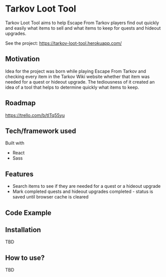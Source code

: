 # Tarkov Loot Tool

Tarkov Loot Tool aims to help Escape From Tarkov players find out quickly and easily what items to sell and what items to keep for quests and hideout upgrades.

See the project:
https://tarkov-loot-tool.herokuapp.com/

## Motivation

Idea for the project was born while playing Escape From Tarkov and checking every item in the Tarkov Wiki website whether that item was needed for a quest or hideout upgrade. The tediousness of it created an idea of a tool that helps to determine quickly what items to keep.

## Roadmap
https://trello.com/b/tITq55yu

## Tech/framework used
Built with
* React
* Sass

## Features
* Search items to see if they are needed for a quest or a hideout upgrade
* Mark completed quests and hideout upgrades completed - status is saved until browser cache is cleared

## Code Example

## Installation
TBD

## How to use?
TBD
